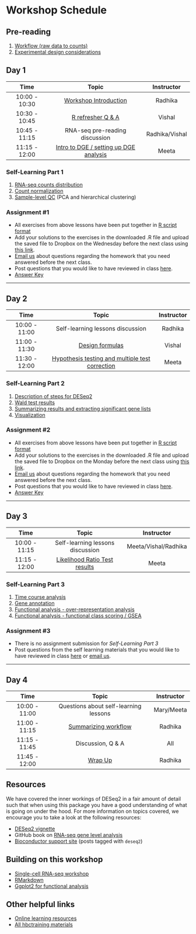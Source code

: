 # Workshop Schedule

## Pre-reading

1. [Workflow (raw data to counts)](../lessons/01a_RNAseq_processing_workflow.md)
1. [Experimental design considerations](https://hbctraining.github.io/Intro-to-rnaseq-hpc-salmon/lessons/experimental_planning_considerations.html)

## Day 1

| Time            |  Topic  | Instructor |
|:------------------------:|:------------------------------------------------:|:--------:|
| 10:00 - 10:30 | [Workshop Introduction](../lectures/Intro_to_workshop.pdf) | Radhika |
| 10:30 - 10:45 | [R refresher Q & A](../lessons/R_refresher.md) | Vishal |
| 10:45 - 11:15 | RNA-seq pre-reading discussion | Radhika/Vishal |
| 11:15 - 12:00 | [Intro to DGE / setting up DGE analysis](../lessons/01b_DGE_setup_and_overview.md) | Meeta |

### Self-Learning Part 1

1. [RNA-seq counts distribution](../lessons/01c_RNAseq_count_distribution.md)
1. [Count normalization](../lessons/02_DGE_count_normalization.md)
1. [Sample-level QC](../lessons/03_DGE_QC_analysis.md) (PCA and hierarchical clustering)

### Assignment #1
* All exercises from above lessons have been put together in [R script format](../homework/DGE_assignment_1.R)
* Add your solutions to the exercises in the downloaded .R file and upload the saved file to Dropbox on the Wednesday before the next class using [this link](https://www.dropbox.com/request/7Ax0Dc8lOzaQkBjKxHKl).
* [Email us](mailto:hbctraining@hsph.harvard.edu) about questions regarding the homework that you need answered before the next class.
* Post questions that you would like to have reviewed in class [here](https://PollEv.com/hbctraining945).
* [Answer Key](../homework/DGE_assignment_1_answer_key.R)

---

## Day 2

| Time            |  Topic  | Instructor |
|:------------------------:|:------------------------------------------------:|:--------:|
| 10:00 - 11:00 | Self-learning lessons discussion | Radhika |
| 11:00 - 11:30 | [Design formulas](../lessons/04a_design_formulas.md)  | Vishal |
| 11:30 - 12:00 | [Hypothesis testing and multiple test correction](../lessons/05a_hypothesis_testing.md) | Meeta |

### Self-Learning Part 2
1. [Description of steps for DESeq2](../lessons/04b_DGE_DESeq2_analysis.md)
1. [Wald test results](../lessons/05b_wald_test_results.md)
1. [Summarizing results and extracting significant gene lists](../lessons/05c_summarizing_results.md)
1. [Visualization](../lessons/06_DGE_visualizing_results.md)

### Assignment #2
* All exercises from above lessons have been put together in [R script format](../homework/DGE_assignment_2.R)
* Add your solutions to the exercises in the downloaded .R file and upload the saved file to Dropbox on the Monday before the next class using [this link](https://www.dropbox.com/request/wSqdWLxzdEA79WYOPoNr).
* [Email us](mailto:hbctraining@hsph.harvard.edu) about questions regarding the homework that you need answered before the next class.
* Post questions that you would like to have reviewed in class [here](https://PollEv.com/hbctraining945).
* [Answer Key](../homework/DGE_assignment_2_answer_key.R)

---

## Day 3

| Time            |  Topic  | Instructor |
|:------------------------:|:------------------------------------------------:|:--------:|
| 10:00 - 11:15 | Self-learning lessons discussion | Meeta/Vishal/Radhika |
| 11:15 - 12:00 | [Likelihood Ratio Test results](../lessons/08a_DGE_LRT_results.md) | Meeta |

### Self-Learning Part 3
1. [Time course analysis](../lessons/08b_time_course_analyses.md)
1. [Gene annotation](../lessons/genomic_annotation.md)
1. [Functional analysis - over-representation analysis](../lessons/10_FA_over-representation_analysis.md)
1. [Functional analysis - functional class scoring / GSEA](../lessons/11_FA_functional_class_scoring.md)

### Assignment #3
* There is no assignment submission for *Self-Learning Part 3*
* Post questions from the self learning materials that you would like to have reviewed in class [here](https://PollEv.com/hbctraining945) or [email us](mailto:hbctraining@hsph.harvard.edu).

---

## Day 4

| Time            |  Topic  | Instructor |
|:------------------------:|:------------------------------------------------:|:--------:|
| 10:00 - 11:00 | Questions about self-learning lessons | Mary/Meeta |
| 11:00 - 11:15 | [Summarizing workflow](../lessons/07_DGE_summarizing_workflow.md) | Radhika |
| 11:15 - 11:45 | Discussion, Q & A | All |
| 11:45 - 12:00 | [Wrap Up](../lectures/Workshop_wrapup.pdf) | Radhika |


## Resources
We have covered the inner workings of DESeq2 in a fair amount of detail such that when using this package you have a good understanding of what is going on under the hood. For more information on topics covered, we encourage you to take a look at the following resources:

* [DESeq2 vignette](http://bioconductor.org/packages/devel/bioc/vignettes/DESeq2/inst/doc/DESeq2.html#theory-behind-deseq2)
* GitHub book on [RNA-seq gene level analysis](http://genomicsclass.github.io/book/pages/rnaseq_gene_level.html)
* [Bioconductor support site](https://support.bioconductor.org/t/deseq2/) (posts tagged with `deseq2`) 

## Building on this workshop
* [Single-cell RNA-seq workshop](https://hbctraining.github.io/scRNA-seq/)
* [RMarkdown](https://hbctraining.github.io/Training-modules/Rmarkdown/)
* [Ggplot2 for functional analysis](https://hbctraining.github.io/Training-modules/Tidyverse_ggplot2/lessons/ggplot2.html)

## Other helpful links
* [Online learning resources](https://hbctraining.github.io/bioinformatics_online/lists/online_trainings.html)
* [All hbctraining materials](https://hbctraining.github.io/main)
